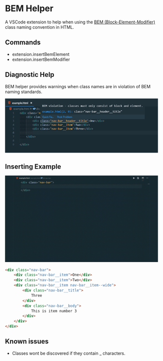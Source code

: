 # BEM Helper

A VSCode extension to help when using the [BEM (Block-Element-Modifier)](http://getbem.com/naming) class naming convention in HTML.

## Commands

- extension.insertBemElement
- extension.insertBemModifier

## Diagnostic Help

BEM helper provides warnings when class names are in violation of BEM naming standards.

![Class name warnings](images/diagnostics_example.png)

## Inserting Example

![Inserting a BEM child element](images/add_child_element.gif)

```html
<div class="nav-bar">
    <div class="nav-bar__item">One</div>
    <div class="nav-bar__item">Two</div>
    <div class="nav-bar__item nav-bar__item--wide">
        <div class="nav-bar__title">
            Three
        </div>
        <div class="nav-bar__body">
            This is item number 3
        </div>
    </div>
</div>
```

## Known issues

- Classes wont be discovered if they contain _ characters.